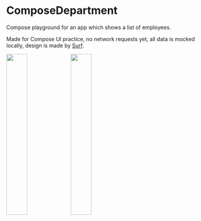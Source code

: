 # ComposeDepartment
Compose playground for an app which shows a list of employees.

Made for Compose UI practice, no network requests yet, all data is mocked locally, design is made by [Surf](https://surf.ru/).

<p>
<img src="data/gif-dark.gif" width="33%"/>
<img src="data/gif-light.gif" width="33%"/>
</p>
